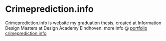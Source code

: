# Crimeprediction.info

Crimeprediction.info is website my graduation thesis, created at Information Design Masters at Design Academy Eindhoven. more info @ [portfolio](https://www.matussolcany.com/projects/crime_prediction/) [crimeprediction.info](https://crimeprediction.info/)


